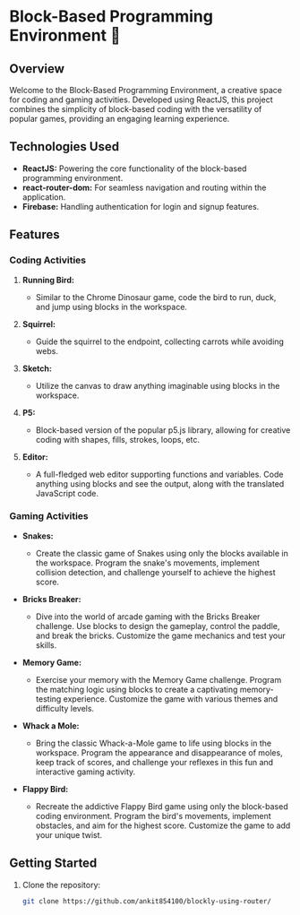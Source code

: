 # Block-Based Programming Environment 🚀

## Overview

Welcome to the Block-Based Programming Environment, a creative space for coding and gaming activities. Developed using ReactJS, this project combines the simplicity of block-based coding with the versatility of popular games, providing an engaging learning experience.

## Technologies Used

- **ReactJS:** Powering the core functionality of the block-based programming environment.
- **react-router-dom:** For seamless navigation and routing within the application.
- **Firebase:** Handling authentication for login and signup features.

## Features

### Coding Activities

1. **Running Bird:**
   - Similar to the Chrome Dinosaur game, code the bird to run, duck, and jump using blocks in the workspace.
   
2. **Squirrel:**
   - Guide the squirrel to the endpoint, collecting carrots while avoiding webs.

3. **Sketch:**
   - Utilize the canvas to draw anything imaginable using blocks in the workspace.

4. **P5:**
   - Block-based version of the popular p5.js library, allowing for creative coding with shapes, fills, strokes, loops, etc.

5. **Editor:**
   - A full-fledged web editor supporting functions and variables. Code anything using blocks and see the output, along with the translated JavaScript code.

### Gaming Activities

- **Snakes:**
  - Create the classic game of Snakes using only the blocks available in the workspace. Program the snake's movements, implement collision detection, and challenge yourself to achieve the highest score.

- **Bricks Breaker:**
  - Dive into the world of arcade gaming with the Bricks Breaker challenge. Use blocks to design the gameplay, control the paddle, and break the bricks. Customize the game mechanics and test your skills.

- **Memory Game:**
  - Exercise your memory with the Memory Game challenge. Program the matching logic using blocks to create a captivating memory-testing experience. Customize the game with various themes and difficulty levels.

- **Whack a Mole:**
  - Bring the classic Whack-a-Mole game to life using blocks in the workspace. Program the appearance and disappearance of moles, keep track of scores, and challenge your reflexes in this fun and interactive gaming activity.

- **Flappy Bird:**
  - Recreate the addictive Flappy Bird game using only the block-based coding environment. Program the bird's movements, implement obstacles, and aim for the highest score. Customize the game to add your unique twist.

## Getting Started

1. Clone the repository:

   ```bash
   git clone https://github.com/ankit854100/blockly-using-router/
